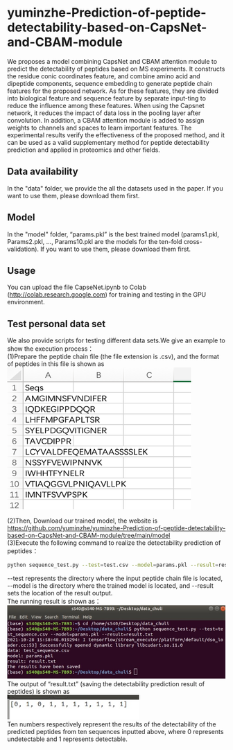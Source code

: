# yuminzhe-Prediction-of-peptide-detectability-based-on-CapsNet-and-CBAM-module
We proposes a model combining CapsNet and CBAM attention module to predict the detectability of peptides based on MS experiments. It constructs the residue conic coordinates feature, and combine amino acid and dipeptide components, sequence embedding to generate peptide chain features for the proposed network. As for these features, they are divided into biological feature and sequence feature by separate input-ting to reduce the influence among these features. When using the Capsnet network, it reduces the impact of data loss in the pooling layer after convolution. In addition, a CBAM attention module is added to assign weights to channels and spaces to learn important features. The experimental results verify the effectiveness of the proposed method, and it can be used as a valid supplementary method for peptide detectability prediction and applied in proteomics and other fields.



## Data availability
In the "data" folder, we provide the all the datasets used in the paper. If you want to use them, please download them first.


## Model
In the "model" folder, “params.pkl” is the best trained model (params1.pkl, Params2.pkl, …, Params10.pkl are the models for the ten-fold cross-validation). If you want to use them, please download them first.


## Usage
You can upload the file CapseNet.ipynb to Colab (http://colab.research.google.com) for training and testing in the GPU environment.

## Test personal data set
We also provide scripts for testing different data sets.We give an example to show the execution process：</br>
(1)Prepare the peptide chain file (the file extension is .csv), and the format of peptides in this file is shown as</br>
![csv](https://github.com/yuminzhe/yuminzhe-Prediction-of-peptide-detectability-based-on-CapsNet-and-CBAM-module/blob/main/figure1.png)<br>

(2)Then, Download our trained model, the website is https://github.com/yuminzhe/yuminzhe-Prediction-of-peptide-detectability-based-on-CapsNet-and-CBAM-module/tree/main/model </br>
(3)Execute the following command to realize the detectability prediction of peptides：</br>

```bash
python sequence_test.py --test=test.csv --model=params.pkl --result=result.txt
```
--test represents the directory where the input peptide chain file is located, --model is the directory where the trained model is located, and --result sets the location of the result output.</br>
The running result is shown as：<br>
![result1](https://github.com/yuminzhe/yuminzhe-Prediction-of-peptide-detectability-based-on-CapsNet-and-CBAM-module/blob/main/figure2.jpg)<br>
The output of “result.txt” (saving the detectability prediction result of peptides) is shown as</br>
 ![result2](https://github.com/yuminzhe/yuminzhe-Prediction-of-peptide-detectability-based-on-CapsNet-and-CBAM-module/blob/main/figure3.jpg)<br>
Ten numbers respectively represent the results of the detectability of the predicted peptides from ten sequences inputted above, where 0 represents undetectable and 1 represents detectable.

